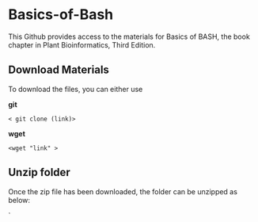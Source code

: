 # Basics-of-Bash

This Github provides access to the materials for Basics of BASH, the book chapter in Plant Bioinformatics, Third Edition. 

## Download Materials

To download the files, you can either use 

**git** 

`< git clone (link)>`

**wget**

`<wget "link" >`

## Unzip folder

Once the zip file has been downloaded, the folder can be unzipped as below: 

`<unzip Basics_of_Bash.zip >
